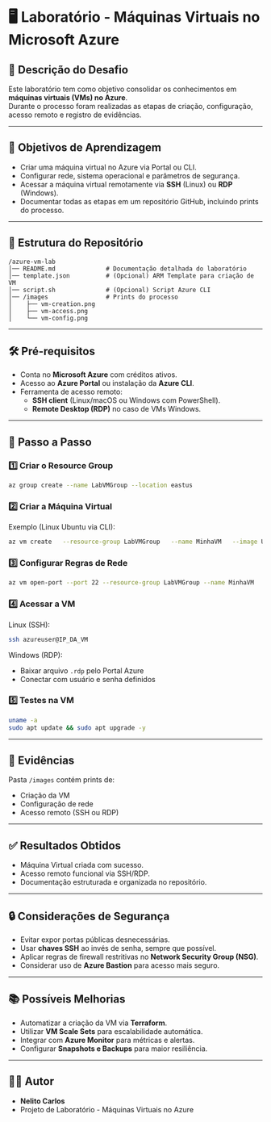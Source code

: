 # 🖥️ Laboratório - Máquinas Virtuais no Microsoft Azure  

## 📌 Descrição do Desafio  
Este laboratório tem como objetivo consolidar os conhecimentos em **máquinas virtuais (VMs) no Azure**.  
Durante o processo foram realizadas as etapas de criação, configuração, acesso remoto e registro de evidências.  

---

## 🎯 Objetivos de Aprendizagem  
- Criar uma máquina virtual no Azure via Portal ou CLI.  
- Configurar rede, sistema operacional e parâmetros de segurança.  
- Acessar a máquina virtual remotamente via **SSH** (Linux) ou **RDP** (Windows).  
- Documentar todas as etapas em um repositório GitHub, incluindo prints do processo.  

---

## 📂 Estrutura do Repositório  
```
/azure-vm-lab
│── README.md              # Documentação detalhada do laboratório
│── template.json          # (Opcional) ARM Template para criação de VM
│── script.sh              # (Opcional) Script Azure CLI
│── /images                # Prints do processo
│    ├── vm-creation.png
│    ├── vm-access.png
│    └── vm-config.png
```

---

## 🛠️ Pré-requisitos  
- Conta no **Microsoft Azure** com créditos ativos.  
- Acesso ao **Azure Portal** ou instalação da **Azure CLI**.  
- Ferramenta de acesso remoto:  
  - **SSH client** (Linux/macOS ou Windows com PowerShell).  
  - **Remote Desktop (RDP)** no caso de VMs Windows.  

---

## 🚀 Passo a Passo  

### 1️⃣ Criar o Resource Group  
```bash
az group create --name LabVMGroup --location eastus
```

### 2️⃣ Criar a Máquina Virtual  
Exemplo (Linux Ubuntu via CLI):  
```bash
az vm create   --resource-group LabVMGroup   --name MinhaVM   --image UbuntuLTS   --admin-username azureuser   --generate-ssh-keys
```

### 3️⃣ Configurar Regras de Rede  
```bash
az vm open-port --port 22 --resource-group LabVMGroup --name MinhaVM
```

### 4️⃣ Acessar a VM  
Linux (SSH):  
```bash
ssh azureuser@IP_DA_VM
```

Windows (RDP):  
- Baixar arquivo `.rdp` pelo Portal Azure  
- Conectar com usuário e senha definidos  

### 5️⃣ Testes na VM  
```bash
uname -a
sudo apt update && sudo apt upgrade -y
```

---

## 📸 Evidências  

Pasta `/images` contém prints de:  
- Criação da VM  
- Configuração de rede  
- Acesso remoto (SSH ou RDP)  

---

## ✅ Resultados Obtidos  
- Máquina Virtual criada com sucesso.  
- Acesso remoto funcional via SSH/RDP.  
- Documentação estruturada e organizada no repositório.  

---

## 🔒 Considerações de Segurança  
- Evitar expor portas públicas desnecessárias.  
- Usar **chaves SSH** ao invés de senha, sempre que possível.  
- Aplicar regras de firewall restritivas no **Network Security Group (NSG)**.  
- Considerar uso de **Azure Bastion** para acesso mais seguro.  

---

## 📚 Possíveis Melhorias  
- Automatizar a criação da VM via **Terraform**.  
- Utilizar **VM Scale Sets** para escalabilidade automática.  
- Integrar com **Azure Monitor** para métricas e alertas.  
- Configurar **Snapshots e Backups** para maior resiliência.  

---

## 👨‍💻 Autor  
- **Nelito Carlos**  
- Projeto de Laboratório - Máquinas Virtuais no Azure  
